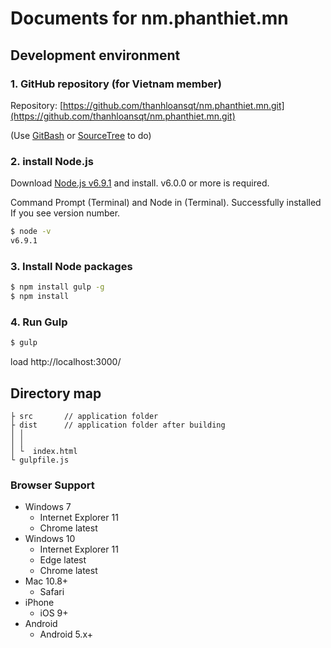 # Documents for nm.phanthiet.mn


## Development environment

### 1. GitHub repository (for Vietnam member)

Repository: [https://github.com/thanhloansqt/nm.phanthiet.mn.git](https://github.com/thanhloansqt/nm.phanthiet.mn.git)

(Use [GitBash](https://git-scm.com/downloads) or [SourceTree](https://www.sourcetreeapp.com/) to do)

### 2. install Node.js

Download [Node.js v6.9.1](https://nodejs.org/dist/v6.9.1/node-v6.9.1-x64.msi) and install.
v6.0.0 or more is required.

Command Prompt (Terminal) and Node in (Terminal).
Successfully installed If you see version number.
```sh
$ node -v
v6.9.1
```

### 3. Install Node packages

```sh
$ npm install gulp -g
$ npm install
```

### 4. Run Gulp

```sh
$ gulp
```
load http://localhost:3000/


## Directory map

```
├ src       // application folder
├ dist      // application folder after building
│ │
│ │
│ └  index.html
└ gulpfile.js
```

### Browser Support

* Windows 7
  * Internet Explorer 11
  * Chrome latest
* Windows 10
  * Internet Explorer 11
  * Edge   latest
  * Chrome latest
* Mac 10.8+
  * Safari
* iPhone
  * iOS 9+
* Android
  * Android 5.x+
